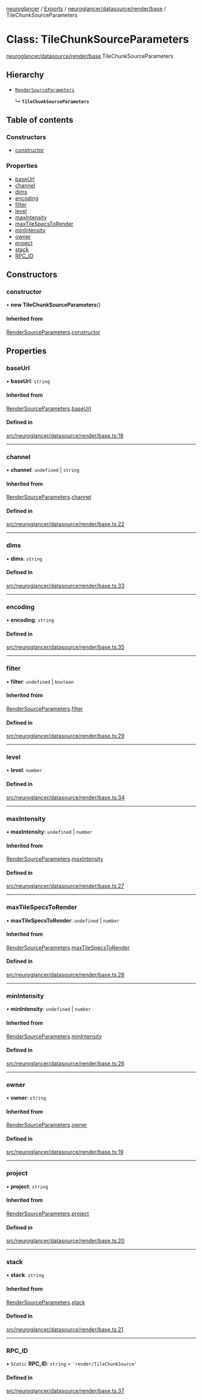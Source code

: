 [neuroglancer](../README.md) / [Exports](../modules.md) / [neuroglancer/datasource/render/base](../modules/neuroglancer_datasource_render_base.md) / TileChunkSourceParameters

# Class: TileChunkSourceParameters

[neuroglancer/datasource/render/base](../modules/neuroglancer_datasource_render_base.md).TileChunkSourceParameters

## Hierarchy

- [`RenderSourceParameters`](neuroglancer_datasource_render_base.RenderSourceParameters.md)

  ↳ **`TileChunkSourceParameters`**

## Table of contents

### Constructors

- [constructor](neuroglancer_datasource_render_base.TileChunkSourceParameters.md#constructor)

### Properties

- [baseUrl](neuroglancer_datasource_render_base.TileChunkSourceParameters.md#baseurl)
- [channel](neuroglancer_datasource_render_base.TileChunkSourceParameters.md#channel)
- [dims](neuroglancer_datasource_render_base.TileChunkSourceParameters.md#dims)
- [encoding](neuroglancer_datasource_render_base.TileChunkSourceParameters.md#encoding)
- [filter](neuroglancer_datasource_render_base.TileChunkSourceParameters.md#filter)
- [level](neuroglancer_datasource_render_base.TileChunkSourceParameters.md#level)
- [maxIntensity](neuroglancer_datasource_render_base.TileChunkSourceParameters.md#maxintensity)
- [maxTileSpecsToRender](neuroglancer_datasource_render_base.TileChunkSourceParameters.md#maxtilespecstorender)
- [minIntensity](neuroglancer_datasource_render_base.TileChunkSourceParameters.md#minintensity)
- [owner](neuroglancer_datasource_render_base.TileChunkSourceParameters.md#owner)
- [project](neuroglancer_datasource_render_base.TileChunkSourceParameters.md#project)
- [stack](neuroglancer_datasource_render_base.TileChunkSourceParameters.md#stack)
- [RPC\_ID](neuroglancer_datasource_render_base.TileChunkSourceParameters.md#rpc_id)

## Constructors

### constructor

• **new TileChunkSourceParameters**()

#### Inherited from

[RenderSourceParameters](neuroglancer_datasource_render_base.RenderSourceParameters.md).[constructor](neuroglancer_datasource_render_base.RenderSourceParameters.md#constructor)

## Properties

### baseUrl

• **baseUrl**: `string`

#### Inherited from

[RenderSourceParameters](neuroglancer_datasource_render_base.RenderSourceParameters.md).[baseUrl](neuroglancer_datasource_render_base.RenderSourceParameters.md#baseurl)

#### Defined in

[src/neuroglancer/datasource/render/base.ts:18](https://github.com/ActiveBrainAtlas2/neuroglancer/blob/034b457d/src/neuroglancer/datasource/render/base.ts#L18)

___

### channel

• **channel**: `undefined` \| `string`

#### Inherited from

[RenderSourceParameters](neuroglancer_datasource_render_base.RenderSourceParameters.md).[channel](neuroglancer_datasource_render_base.RenderSourceParameters.md#channel)

#### Defined in

[src/neuroglancer/datasource/render/base.ts:22](https://github.com/ActiveBrainAtlas2/neuroglancer/blob/034b457d/src/neuroglancer/datasource/render/base.ts#L22)

___

### dims

• **dims**: `string`

#### Defined in

[src/neuroglancer/datasource/render/base.ts:33](https://github.com/ActiveBrainAtlas2/neuroglancer/blob/034b457d/src/neuroglancer/datasource/render/base.ts#L33)

___

### encoding

• **encoding**: `string`

#### Defined in

[src/neuroglancer/datasource/render/base.ts:35](https://github.com/ActiveBrainAtlas2/neuroglancer/blob/034b457d/src/neuroglancer/datasource/render/base.ts#L35)

___

### filter

• **filter**: `undefined` \| `boolean`

#### Inherited from

[RenderSourceParameters](neuroglancer_datasource_render_base.RenderSourceParameters.md).[filter](neuroglancer_datasource_render_base.RenderSourceParameters.md#filter)

#### Defined in

[src/neuroglancer/datasource/render/base.ts:29](https://github.com/ActiveBrainAtlas2/neuroglancer/blob/034b457d/src/neuroglancer/datasource/render/base.ts#L29)

___

### level

• **level**: `number`

#### Defined in

[src/neuroglancer/datasource/render/base.ts:34](https://github.com/ActiveBrainAtlas2/neuroglancer/blob/034b457d/src/neuroglancer/datasource/render/base.ts#L34)

___

### maxIntensity

• **maxIntensity**: `undefined` \| `number`

#### Inherited from

[RenderSourceParameters](neuroglancer_datasource_render_base.RenderSourceParameters.md).[maxIntensity](neuroglancer_datasource_render_base.RenderSourceParameters.md#maxintensity)

#### Defined in

[src/neuroglancer/datasource/render/base.ts:27](https://github.com/ActiveBrainAtlas2/neuroglancer/blob/034b457d/src/neuroglancer/datasource/render/base.ts#L27)

___

### maxTileSpecsToRender

• **maxTileSpecsToRender**: `undefined` \| `number`

#### Inherited from

[RenderSourceParameters](neuroglancer_datasource_render_base.RenderSourceParameters.md).[maxTileSpecsToRender](neuroglancer_datasource_render_base.RenderSourceParameters.md#maxtilespecstorender)

#### Defined in

[src/neuroglancer/datasource/render/base.ts:28](https://github.com/ActiveBrainAtlas2/neuroglancer/blob/034b457d/src/neuroglancer/datasource/render/base.ts#L28)

___

### minIntensity

• **minIntensity**: `undefined` \| `number`

#### Inherited from

[RenderSourceParameters](neuroglancer_datasource_render_base.RenderSourceParameters.md).[minIntensity](neuroglancer_datasource_render_base.RenderSourceParameters.md#minintensity)

#### Defined in

[src/neuroglancer/datasource/render/base.ts:26](https://github.com/ActiveBrainAtlas2/neuroglancer/blob/034b457d/src/neuroglancer/datasource/render/base.ts#L26)

___

### owner

• **owner**: `string`

#### Inherited from

[RenderSourceParameters](neuroglancer_datasource_render_base.RenderSourceParameters.md).[owner](neuroglancer_datasource_render_base.RenderSourceParameters.md#owner)

#### Defined in

[src/neuroglancer/datasource/render/base.ts:19](https://github.com/ActiveBrainAtlas2/neuroglancer/blob/034b457d/src/neuroglancer/datasource/render/base.ts#L19)

___

### project

• **project**: `string`

#### Inherited from

[RenderSourceParameters](neuroglancer_datasource_render_base.RenderSourceParameters.md).[project](neuroglancer_datasource_render_base.RenderSourceParameters.md#project)

#### Defined in

[src/neuroglancer/datasource/render/base.ts:20](https://github.com/ActiveBrainAtlas2/neuroglancer/blob/034b457d/src/neuroglancer/datasource/render/base.ts#L20)

___

### stack

• **stack**: `string`

#### Inherited from

[RenderSourceParameters](neuroglancer_datasource_render_base.RenderSourceParameters.md).[stack](neuroglancer_datasource_render_base.RenderSourceParameters.md#stack)

#### Defined in

[src/neuroglancer/datasource/render/base.ts:21](https://github.com/ActiveBrainAtlas2/neuroglancer/blob/034b457d/src/neuroglancer/datasource/render/base.ts#L21)

___

### RPC\_ID

▪ `Static` **RPC\_ID**: `string` = `'render/TileChunkSource'`

#### Defined in

[src/neuroglancer/datasource/render/base.ts:37](https://github.com/ActiveBrainAtlas2/neuroglancer/blob/034b457d/src/neuroglancer/datasource/render/base.ts#L37)
